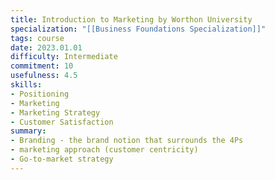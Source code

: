 ```yaml
---
title: Introduction to Marketing by Worthon University
specialization: "[[Business Foundations Specialization]]"
tags: course
date: 2023.01.01
difficulty: Intermediate
commitment: 10 
usefulness: 4.5
skills:
- Positioning 
- Marketing
- Marketing Strategy
- Customer Satisfaction
summary:  
- Branding - the brand notion that surrounds the 4Ps
- marketing approach (customer centricity)
- Go-to-market strategy
---
```

